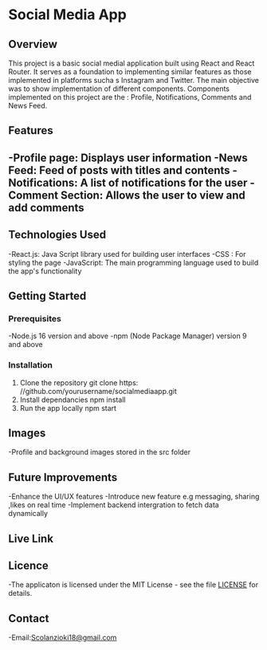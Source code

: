 # Social Media App

## Overview
This project is a basic social medial application built using React and React Router. It serves as a foundation to implementing similar features as those implemented in platforms sucha s Instagram and Twitter. The main objective was to show implementation of different components. Components implemented on this project are the : Profile, Notifications, Comments and News Feed.

## Features
-Profile page: Displays user information
-News Feed: Feed of posts with titles and contents
-Notifications: A list of notifications for the user
-Comment Section: Allows the user to view and add comments
-

## Technologies Used 
-React.js: Java Script library used for building user interfaces
-CSS : For styling the page
-JavaScript: The main programming language used to build the app's functionality

## Getting Started
### Prerequisites
-Node.js 16 version and above
-npm (Node Package Manager) version 9 and above

### Installation
1. Clone the repository 
git clone https: //github.com/yourusername/socialmediaapp.git
2. Install dependancies
npm install
3. Run the app locally
npm start


## Images
-Profile and background images stored in the src folder

## Future Improvements
-Enhance the UI/UX features
-Introduce new feature e.g messaging, sharing ,likes on real time
-Implement backend intergration to fetch data dynamically 

## Live Link


## Licence
-The applicaton is licensed under the MIT License - see the file [LICENSE](https://github.com/Nzyoki/ecommerce-cart-2/blob/master/LICENSE) for details.

## Contact
-Email:Scolanzioki18@gmail.com




